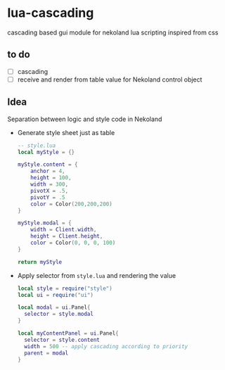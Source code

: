 # lua-cascading

cascading based gui module for nekoland lua scripting inspired from css


## to do

- [ ] cascading
- [ ] receive and render from table value for Nekoland control object

## Idea

Separation between logic and style code in Nekoland

- Generate style sheet just as table

  ```lua
  -- style.lua
  local myStyle = {}

  myStyle.content = {
      anchor = 4,
      height = 100,
      width = 300,
      pivotX = .5,
      pivotY = .5
      color = Color(200,200,200)
  }

  myStyle.modal = {
      width = Client.width,
      height = Client.height,
      color = Color(0, 0, 0, 100)
  }

  return myStyle
  ```

- Apply selector from `style.lua` and rendering the value

  ```lua
  local style = require("style")
  local ui = require("ui")

  local modal = ui.Panel{
    selector = style.modal
  }

  local myContentPanel = ui.Panel{
    selector = style.content
    width = 500 -- apply cascading according to priority
    parent = modal
  }
  ```
